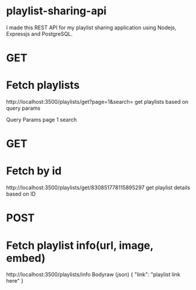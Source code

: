 # playlist-sharing-api
I made this REST API for my playlist sharing application using Nodejs, Expressjs and PostgreSQL.

# GET
# Fetch playlists
http://localhost:3500/playlists/get?page=1&search=
get playlists based on query params

Query Params
page
1
search
# GET
# Fetch by id
http://localhost:3500/playlists/get/830851778115895297
get playlist details based on ID

# POST
# Fetch playlist info(url, image, embed)
http://localhost:3500/playlists/info
Bodyraw (json)
{
  "link": "playlist link here"
}
